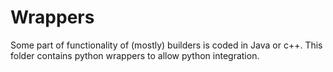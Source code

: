 # Wrappers

Some part of functionality of (mostly) builders is coded in Java or c++. 
This folder contains python wrappers to allow python integration.